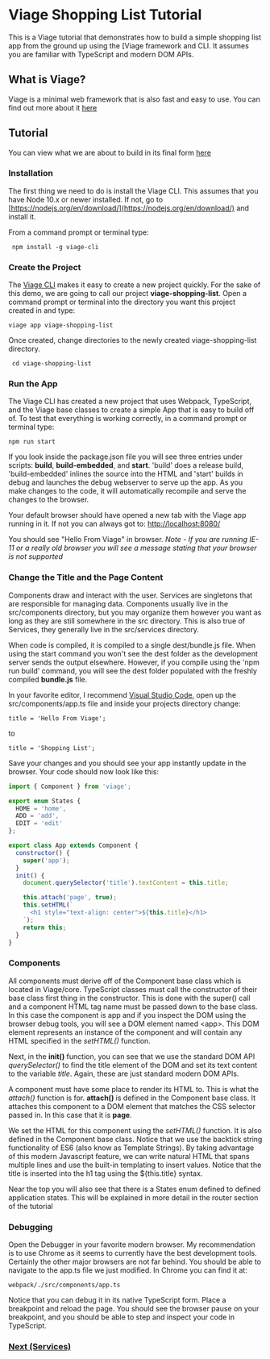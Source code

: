 # Viage Shopping List Tutorial
This is a Viage tutorial that demonstrates how to build a simple shopping list app from the ground up using the [Viage framework and CLI. It assumes you are familiar with TypeScript and modern DOM APIs.

## What is Viage?
Viage is a minimal web framework that is also fast and easy to use. You can find out more about it [here](https://github.com/schlotg/viage)

## Tutorial
You can view what we are about to build in its final form [here](https://schlotg.github.io/shopping-list.html#home)

### Installation
The first thing we need to do is install the Viage CLI. This assumes that you have Node 10.x or newer installed. If not, go to
[https://nodejs.org/en/download/](https://nodejs.org/en/download/) and install it.

From a command prompt or terminal type:

``` npm install -g viage-cli```


### Create the Project
The [Viage CLI](https://github.com/schlotg/viage-cli) makes it easy to create a new project quickly. For the sake of this demo, we are going to call our project **viage-shopping-list**. Open a command prompt or terminal into the directory you want this project created in and type:

``` viage app viage-shopping-list ```

Once created, change directories to the newly created viage-shopping-list directory.

``` cd viage-shopping-list```

### Run the App
The Viage CLI has created a new project that uses Webpack, TypeScript, and the Viage base classes to create a simple App that is easy to build off of. To test that everything is working correctly, in a command prompt or terminal type:

```npm run start```

If you look inside the package.json file you will see three entries under scripts: **build**, **build-embedded**, and **start**. 'build' does a release build, 'build-embedded' inlines the source into the HTML and 'start' builds in debug and launches the debug webserver to serve up the app. As you make changes to the code, it will automatically recompile and serve the changes to the browser.

Your default browser should have opened a new tab with the Viage app running in it. If not you can always got to: [http://localhost:8080/](http://localhost:8080/)

You should see "Hello From Viage" in browser.
*Note - If you are running IE-11 or a really old browser you will see a message stating that your browser is not supported*

### Change the Title and the Page Content
Components draw and interact with the user. Services are singletons that are responsible for managing data. Components usually live in the src/components directory, but you may organize them however you want as long as they are still somewhere in the src directory. This is also true of Services, they generally live in the src/services directory.

When code is compiled, it is compiled to a single dest/bundle.js file. When using the start command you won't see the dest folder as the development server sends the output elsewhere. However, if you compile using the 'npm run build' command, you will see the dest folder populated with the freshly compiled **bundle.js** file.

In your favorite editor, I recommend [Visual Studio Code](https://code.visualstudio.com/), open up the src/components/app.ts file and inside your projects directory change:

```title = 'Hello From Viage';```

to

```title = 'Shopping List';```

Save your changes and you should see your app instantly update in the browser. Your code should now look like this:

```Javascript
import { Component } from 'viage';

export enum States {
  HOME = 'home',
  ADD = 'add',
  EDIT = 'edit'
};

export class App extends Component {
  constructor() {
    super('app');
  }
  init() {
    document.querySelector('title').textContent = this.title;

    this.attach('page', true);
    this.setHTML(`
      <h1 style="text-align: center">${this.title}</h1>
    `);
    return this;
  }
}
```

### Components
All components must derive off of the Component base class which is located in Viage/core. TypeScript classes must call the constructor of their base class first thing in the constructor. This is done with the super() call and a component HTML tag name must be passed down to the base class. In this case the component is app and if you inspect the DOM using the browser debug tools, you will see a DOM element named \<app\>. This DOM element represents an instance of the component and will contain any HTML specified in the *setHTML()* function.

Next, in the **init()** function, you can see that we use the standard DOM API *querySelector()* to find the title element of the DOM and set its text content to the variable *title*. Again, these are just standard modern DOM APIs.

A component must have some place to render its HTML to. This is what the *attach()* function is for. **attach()** is defined in the Component base class. It attaches this component to a DOM element that matches the CSS selector passed in. In this case that it is **page**.

We set the HTML for this component using the *setHTML()* function. It is also defined in the Component base class. Notice that we use the backtick string functionality of ES6 (also know as Template Strings). By taking advantage of this modern Javascript feature, we can write natural HTML that spans multiple lines and use the built-in templating to insert values. Notice that the title is inserted into the h1 tag using the ${this.title} syntax.

Near the top you will also see that there is a States enum defined to defined application states. This will be explained in more detail in the router section of the tutorial

### Debugging
Open the Debugger in your favorite modern browser. My recommendation is to use Chrome as it seems to currently have the best development tools. Certainly the other major browsers are not far behind. You should be able to navigate to the app.ts file we just modified. In Chrome you can find it at:

```webpack/./src/components/app.ts```

Notice that you can debug it in its native TypeScript form. Place a breakpoint and reload the page. You should see the browser pause on your breakpoint, and you should be able to step and inspect your code in TypeScript.


### [Next (Services)](docs/services.md)


